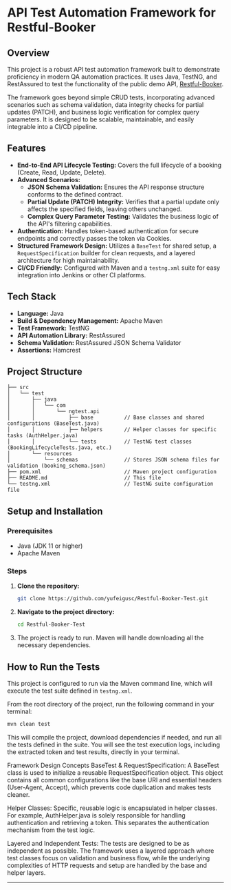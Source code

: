 # API Test Automation Framework for Restful-Booker

## Overview

This project is a robust API test automation framework built to demonstrate proficiency in modern QA automation practices. It uses Java, TestNG, and RestAssured to test the functionality of the public demo API, [Restful-Booker](https://restful-booker.herokuapp.com/).

The framework goes beyond simple CRUD tests, incorporating advanced scenarios such as schema validation, data integrity checks for partial updates (PATCH), and business logic verification for complex query parameters. It is designed to be scalable, maintainable, and easily integrable into a CI/CD pipeline.

## Features

-   **End-to-End API Lifecycle Testing:** Covers the full lifecycle of a booking (Create, Read, Update, Delete).
-   **Advanced Scenarios:**
    -   **JSON Schema Validation:** Ensures the API response structure conforms to the defined contract.
    -   **Partial Update (PATCH) Integrity:** Verifies that a partial update only affects the specified fields, leaving others unchanged.
    -   **Complex Query Parameter Testing:** Validates the business logic of the API's filtering capabilities.
-   **Authentication:** Handles token-based authentication for secure endpoints and correctly passes the token via Cookies.
-   **Structured Framework Design:** Utilizes a `BaseTest` for shared setup, a `RequestSpecification` builder for clean requests, and a layered architecture for high maintainability.
-   **CI/CD Friendly:** Configured with Maven and a `testng.xml` suite for easy integration into Jenkins or other CI platforms.

## Tech Stack

-   **Language:** Java
-   **Build & Dependency Management:** Apache Maven
-   **Test Framework:** TestNG
-   **API Automation Library:** RestAssured
-   **Schema Validation:** RestAssured JSON Schema Validator
-   **Assertions:** Hamcrest

## Project Structure
```
├── src
│   └── test
│       ├── java
│       │   └── com
│       │       └── ngtest.api
│       │           ├── base          // Base classes and shared configurations (BaseTest.java)
│       │           ├── helpers       // Helper classes for specific tasks (AuthHelper.java)
│       │           └── tests         // TestNG test classes (BookingLifecycleTests.java, etc.)
│       └── resources
│           └── schemas               // Stores JSON schema files for validation (booking_schema.json)
├── pom.xml                           // Maven project configuration
├── README.md                         // This file
└── testng.xml                        // TestNG suite configuration file
```
## Setup and Installation

### Prerequisites

-   Java (JDK 11 or higher)
-   Apache Maven

### Steps

1.  **Clone the repository:**
    ```bash
    git clone https://github.com/yufeigusc/Restful-Booker-Test.git
    ```
2.  **Navigate to the project directory:**
    ```bash
    cd Restful-Booker-Test
    ```
3.  The project is ready to run. Maven will handle downloading all the necessary dependencies.

## How to Run the Tests

This project is configured to run via the Maven command line, which will execute the test suite defined in `testng.xml`.

From the root directory of the project, run the following command in your terminal:

```bash
mvn clean test
```

This will compile the project, download dependencies if needed, and run all the tests defined in the suite. You will see the test execution logs, including the extracted token and test results, directly in your terminal.

Framework Design Concepts
BaseTest & RequestSpecification: A BaseTest class is used to initialize a reusable RequestSpecification object. This object contains all common configurations like the base URI and essential headers (User-Agent, Accept), which prevents code duplication and makes tests cleaner.

Helper Classes: Specific, reusable logic is encapsulated in helper classes. For example, AuthHelper.java is solely responsible for handling authentication and retrieving a token. This separates the authentication mechanism from the test logic.

Layered and Independent Tests: The tests are designed to be as independent as possible. The framework uses a layered approach where test classes focus on validation and business flow, while the underlying complexities of HTTP requests and setup are handled by the base and helper layers.

---

